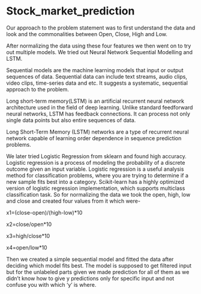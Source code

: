 # Stock_market_prediction
Our approach to the problem statement was to first understand the data and look and the commonalities between Open, Close, High and Low. 

After normalizing the data using these four features we then went on to try out multiple models. We tried out Neural Network Sequential Modelling and LSTM.  

Sequential models are the machine learning models that input or output sequences of data. Sequential data can include text streams, audio clips, video clips, time-series data and etc.
It suggests a systematic, sequential approach to the problem.

Long short-term memory(LSTM) is an artificial recurrent neural network architecture used in the field of deep learning. Unlike standard feedforward neural networks, LSTM has feedback connections. It can process not only single data points but also entire sequences of data.

Long Short-Term Memory (LSTM) networks are a type of recurrent neural network capable of learning order dependence in sequence prediction problems.

We later tried Logistic Regression from sklearn and found high accuracy. 
Logistic regression is a process of modeling the probability of a discrete outcome given an input variable. Logistic regression is a useful analysis method for classification problems, where you are trying to determine if a new sample fits best into a category.
Scikit-learn has a highly optimized version of logistic regression implementation, which supports multiclass classification task.
So for normalizing the data we took the open, high, low and close and created four values from it which were-

 x1=(close-open)/(high-low)*10
 
 x2=close/open*10
 
 x3=high/close*10
 
 x4=open/low*10
 
Then we created a simple sequential model and fitted the data after deciding which model fits best.
The model is supposed to get filtered input but for the unlabeled parts given we made prediction for all of them as we didn’t know how to give y predictions only for specific input and not confuse you with which ‘y’ is where.


